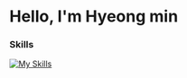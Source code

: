 # Hello, I'm Hyeong min

### Skills
[![My Skills](https://skillicons.dev/icons?i=aws,cs,cpp,docker,linux,mysql,py,unity)](https://skillicons.dev)
